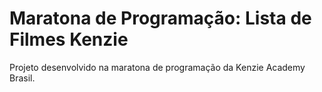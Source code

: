 # Maratona de Programação: Lista de Filmes Kenzie

Projeto desenvolvido na maratona de programação da Kenzie Academy Brasil.